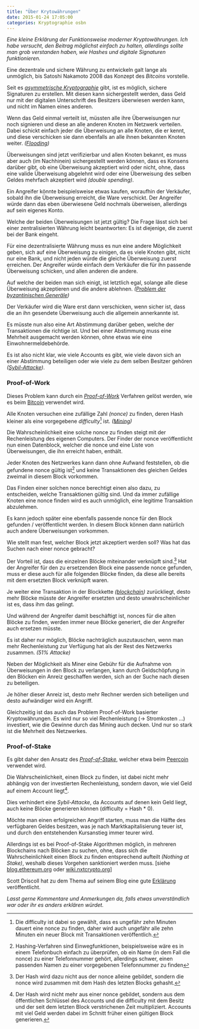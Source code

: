 ```yaml
---
title: "Über Krytowährungen"
date: 2015-01-24 17:05:00
categories: Kryptographie osbn
---
```


*Eine kleine Erklärung der Funktionsweise moderner Kryptowährungen. Ich habe versucht, den Beitrag möglichst einfach zu halten, allerdings sollte man grob verstanden haben, wie Hashes und digitale Signaturen funktionieren.*

Eine dezentrale und sichere Währung zu entwickeln galt lange als unmöglich, bis Satoshi Nakamoto 2008 das Konzept des *Bitcoins* vorstelle.

Seit es *[asymmetrische Kryptographie](https://de.wikipedia.org/wiki/Asymmetrisches_Kryptosystem)* gibt, ist es möglich, sichere Signaturen zu erstellen. Mit diesen kann sichergestellt werden, dass Geld nur mit der digitalen Unterschrift des Besitzers überwiesen werden kann, und nicht im Namen eines anderen.


Wenn das Geld einmal verteilt ist, müssten alle ihre Überweisungen nur noch signieren und diese an alle anderen Knoten im Netzwerk verteilen. Dabei schickt einfach jeder die Überweisung an alle Knoten, die er kennt, und diese verschicken sie dann ebenfalls an alle ihnen bekannten Knoten weiter. *([Flooding](https://de.wikipedia.org/wiki/Flooding-Algorithmus))*

Überweisungen sind jetzt verifizierbar und allen Knoten bekannt, es muss aber auch (im Nachhinein) sichergestellt werden können, dass es Konsens darüber gibt, ob eine Überweisung akzeptiert wird oder nicht, ohne, dass eine valide Überweisung abgelehnt wird oder eine Überweisung des selben Geldes mehrfach akzeptiert wird *(double spending)*.

Ein Angreifer könnte beispielsweise etwas kaufen, woraufhin der Verkäufer, sobald ihn die Überweisung erreicht, die Ware verschickt. Der Angreifer würde dann das eben überwiesene Geld nochmals überweisen, allerdings auf sein eigenes Konto.

Welche der beiden Überweisungen ist jetzt gültig? Die Frage lässt sich bei einer zentralisierten Währung leicht beantworten: Es ist diejenige, die zuerst bei der Bank eingeht.

Für eine dezentralisierte Währung muss es nun eine andere Möglichkeit geben, sich auf eine Überweisung zu einigen, da es viele Knoten gibt, nicht nur eine Bank, und nicht jeden würde die gleiche Überweisung zuerst erreichen. Der Angreifer würde einfach dem Verkäufer die für ihn passende Überweisung schicken, und allen anderen die andere.

Auf welche der beiden man sich einigt, ist letztlich egal, solange alle diese Überweisung akzeptieren und die andere ablehnen. *([Problem der byzantinischen Generäle](https://de.wikipedia.org/wiki/Byzantinischer_Fehler))*

Der Verkäufer wird die Ware erst dann verschicken, wenn sicher ist, dass die an ihn gesendete Überweisung auch die allgemein annerkannte ist.

Es müsste nun also eine Art Abstimmung darüber geben, welche der Transaktionen die richtige ist. Und bei einer Abstimmung muss eine Mehrheit ausgemacht werden können, ohne etwas wie eine Einwohnermeldebehörde.

Es ist also nicht klar, wie viele Accounts es gibt, wie viele davon sich an einer Abstimmung beteiligen oder wie viele zu dem selben Besitzer gehören *([Sybil-Attacke](https://en.wikipedia.org/wiki/Sybil_attack))*.

### Proof-of-Work

Dieses Problem kann durch ein *[Proof-of-Work](https://de.wikipedia.org/wiki/Proof-of-Work)* Verfahren gelöst werden, wie es beim [Bitcoin](https://de.wikipedia.org/wiki/Bitcoin) verwendet wird.

Alle Knoten versuchen eine zufällige Zahl *(nonce)* zu finden, deren Hash kleiner als eine vorgegebene *difficulty*[^1] ist. *([Mining](https://de.wikipedia.org/wiki/Bitcoin#Mining))*

Die Wahrscheinlichkeit eine solche nonce zu finden steigt mit der Rechenleistung des eigenen Computers. Der Finder der nonce veröffentlicht nun einen Datenblock, welcher die nonce und eine Liste von Überweisungen, die ihn erreicht haben, enthält.

Jeder Knoten des Netzwerkes kann dann ohne Aufwand feststellen, ob die gefundene nonce gültig ist[^2] und keine Transaktionen des gleichen Geldes zweimal in diesem Block vorkommen.

Das Finden einer solchen nonce berechtigt einen also dazu, zu entscheiden, welche Transaktionen gültig sind.  Und da immer zufällige Knoten eine nonce finden wird es auch unmöglich, eine legitime Transaktion abzulehmen. 

Es kann jedoch später eine ebenfalls passende nonce für den Block gefunden / veröffentlicht werden. In diesem Block können dann natürlich auch andere Überweisungen vorkommen.

Wie stellt man fest, welcher Block jetzt akzeptiert werden soll? Was hat das Suchen nach einer nonce gebracht?

Der Vorteil ist, dass die einzelnen Blöcke miteinander verknüpft sind.[^3] Hat der Angreifer für den zu ersetzenden Block eine passende nonce gefunden, muss er diese auch für alle folgenden Blöcke finden, da diese alle bereits mit dem ersetzten Block verknüpft waren.

Je weiter eine Transaktion in der Blockkette *([blockchain](https://de.wikipedia.org/wiki/Bitcoin#Block-Chain))* zurückliegt, desto mehr Blöcke müsste der Angreifer ersetzten und desto unwahrscheinlicher ist es, dass ihm das gelingt.

Und während der Angreifer damit beschäftigt ist, nonces für die alten Blöcke zu finden, werden immer neue Blöcke generiert, die der Angreifer auch ersetzen müsste.

Es ist daher nur möglich, Blöcke nachträglich auszutauschen, wenn man mehr Rechenleistung zur Verfügung hat als der Rest des Netzwerks zusammen. *(51% Attacke)*

Neben der Möglichkeit als Miner eine Gebühr für die Aufnahme von Überweisungen in den Block zu verlangen, kann durch Geldschöpfung in den Blöcken ein Anreiz geschaffen werden, sich an der Suche nach diesen zu beteiligen.

Je höher dieser Anreiz ist, desto mehr Rechner werden sich beteiligen und desto aufwändiger wird ein Angriff.

Gleichzeitig ist das auch das Problem Proof-of-Work basierter Kryptowährungen. Es wird nur so viel Rechenleistung (-> Stromkosten ...) investiert, wie die Gewinne durch das Mining auch decken. Und nur so stark ist die Mehrheit des Netzwerkes.

### Proof-of-Stake

Es gibt daher den Ansatz des *[Proof-of-Stake](https://en.wikipedia.org/wiki/Proof-of-stake)*, welcher etwa beim [Peercoin](https://en.wikipedia.org/wiki/Peercoin/) verwendet wird.

Die Wahrscheinlichkeit, einen Block zu finden, ist dabei nicht mehr abhängig von der investierten Rechenleistung, sondern davon, wie viel Geld auf einem Account liegt[^4].

Dies verhindert eine *Sybil-Attacke*, da Accounts auf denen kein Geld liegt, auch keine Blöcke generieren können (difficulty = Hash * 0).

Möchte man einen erfolgreichen Angriff starten, muss man die Hälfte des verfügbaren Geldes besitzen, was je nach Marktkapitalisierung teuer ist, und durch den entstehenden Kursanstieg immer teurer wird.

Allerdings ist es bei Proof-of-Stake Algorithmen möglich, in mehreren Blockchains nach Blöcken zu suchen, ohne, dass sich die Wahrscheinlichkeit einen Block zu finden entsprechend aufteilt *(Nothing at Stake)*, weshalb dieses Vorgehen sanktioniert werden muss. [siehe [blog.ethereum.org](https://blog.ethereum.org/2014/11/25/proof-stake-learned-love-weak-subjectivity/) oder [wiki.nxtcrypto.org](https://wiki.nxtcrypto.org/wiki/Whitepaper:Nxt#Nothing_at_Stake)]

Scott Driscoll  hat zu dem Thema auf seinem Blog eine gute [Erklärung](http://www.imponderablethings.com/2014/09/the-essence-of-how-bitcoin-works-non.html) veröffentlicht.

*Lasst gerne Kommentare und Anmerkungen da, falls etwas unverständlich war oder ihr es anders erklären würdet.*

[^1]: Die difficulty ist dabei so gewählt, dass es ungefähr zehn Minuten dauert eine nonce zu finden, daher wird auch ungefähr alle zehn Minuten ein neuer Block mit Transaktionen veröffentlich.

[^2]: Hashing-Verfahren sind Einwegfunktionen, beispielsweise wäre es in einem Telefonbuch einfach zu überprüfen, ob ein Name (in dem Fall die nonce) zu einer Telefonnummer gehört, allerdings schwer, einen passenden Namen zu einer vorgegebenen Telefonnummer zu finden

[^3]: Der Hash wird dazu nicht aus der nonce alleine gebildet, sondern die nonce wird zusammen mit dem Hash des letzten Blocks gehasht.

[^4]: Der Hash wird nicht mehr aus einer nonce gebildet, sondern aus dem öffentlichen Schlüssel des Accounts und die difficulty mit dem Besitz und der seit dem letzten Block verstrichenen Zeit multipliziert. Accounts mit viel Geld werden dabei im Schnitt früher einen gültigen Block generieren.
